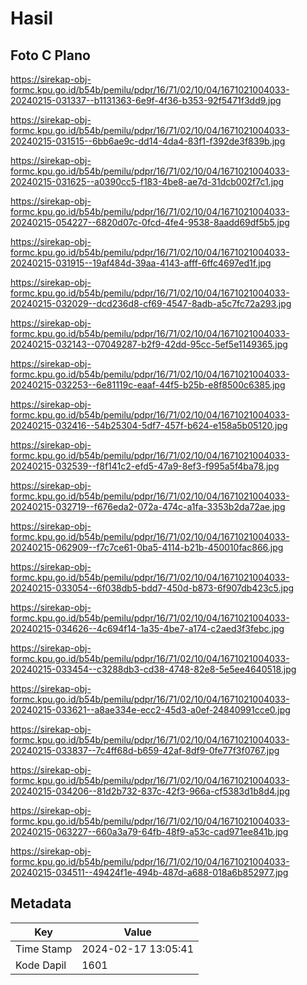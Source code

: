 # Hasil

## Foto C Plano

https://sirekap-obj-formc.kpu.go.id/b54b/pemilu/pdpr/16/71/02/10/04/1671021004033-20240215-031337--b1131363-6e9f-4f36-b353-92f5471f3dd9.jpg

https://sirekap-obj-formc.kpu.go.id/b54b/pemilu/pdpr/16/71/02/10/04/1671021004033-20240215-031515--6bb6ae9c-dd14-4da4-83f1-f392de3f839b.jpg

https://sirekap-obj-formc.kpu.go.id/b54b/pemilu/pdpr/16/71/02/10/04/1671021004033-20240215-031625--a0390cc5-f183-4be8-ae7d-31dcb002f7c1.jpg

https://sirekap-obj-formc.kpu.go.id/b54b/pemilu/pdpr/16/71/02/10/04/1671021004033-20240215-054227--6820d07c-0fcd-4fe4-9538-8aadd69df5b5.jpg

https://sirekap-obj-formc.kpu.go.id/b54b/pemilu/pdpr/16/71/02/10/04/1671021004033-20240215-031915--19af484d-39aa-4143-afff-6ffc4697ed1f.jpg

https://sirekap-obj-formc.kpu.go.id/b54b/pemilu/pdpr/16/71/02/10/04/1671021004033-20240215-032029--dcd236d8-cf69-4547-8adb-a5c7fc72a293.jpg

https://sirekap-obj-formc.kpu.go.id/b54b/pemilu/pdpr/16/71/02/10/04/1671021004033-20240215-032143--07049287-b2f9-42dd-95cc-5ef5e1149365.jpg

https://sirekap-obj-formc.kpu.go.id/b54b/pemilu/pdpr/16/71/02/10/04/1671021004033-20240215-032253--6e81119c-eaaf-44f5-b25b-e8f8500c6385.jpg

https://sirekap-obj-formc.kpu.go.id/b54b/pemilu/pdpr/16/71/02/10/04/1671021004033-20240215-032416--54b25304-5df7-457f-b624-e158a5b05120.jpg

https://sirekap-obj-formc.kpu.go.id/b54b/pemilu/pdpr/16/71/02/10/04/1671021004033-20240215-032539--f8f141c2-efd5-47a9-8ef3-f995a5f4ba78.jpg

https://sirekap-obj-formc.kpu.go.id/b54b/pemilu/pdpr/16/71/02/10/04/1671021004033-20240215-032719--f676eda2-072a-474c-a1fa-3353b2da72ae.jpg

https://sirekap-obj-formc.kpu.go.id/b54b/pemilu/pdpr/16/71/02/10/04/1671021004033-20240215-062909--f7c7ce61-0ba5-4114-b21b-450010fac866.jpg

https://sirekap-obj-formc.kpu.go.id/b54b/pemilu/pdpr/16/71/02/10/04/1671021004033-20240215-033054--6f038db5-bdd7-450d-b873-6f907db423c5.jpg

https://sirekap-obj-formc.kpu.go.id/b54b/pemilu/pdpr/16/71/02/10/04/1671021004033-20240215-034626--4c694f14-1a35-4be7-a174-c2aed3f3febc.jpg

https://sirekap-obj-formc.kpu.go.id/b54b/pemilu/pdpr/16/71/02/10/04/1671021004033-20240215-033454--c3288db3-cd38-4748-82e8-5e5ee4640518.jpg

https://sirekap-obj-formc.kpu.go.id/b54b/pemilu/pdpr/16/71/02/10/04/1671021004033-20240215-033621--a8ae334e-ecc2-45d3-a0ef-24840991cce0.jpg

https://sirekap-obj-formc.kpu.go.id/b54b/pemilu/pdpr/16/71/02/10/04/1671021004033-20240215-033837--7c4ff68d-b659-42af-8df9-0fe77f3f0767.jpg

https://sirekap-obj-formc.kpu.go.id/b54b/pemilu/pdpr/16/71/02/10/04/1671021004033-20240215-034206--81d2b732-837c-42f3-966a-cf5383d1b8d4.jpg

https://sirekap-obj-formc.kpu.go.id/b54b/pemilu/pdpr/16/71/02/10/04/1671021004033-20240215-063227--660a3a79-64fb-48f9-a53c-cad971ee841b.jpg

https://sirekap-obj-formc.kpu.go.id/b54b/pemilu/pdpr/16/71/02/10/04/1671021004033-20240215-034511--49424f1e-494b-487d-a688-018a6b852977.jpg


## Metadata

| Key        | Value               |
| ---------- | ------------------- |
| Time Stamp | 2024-02-17 13:05:41 |
| Kode Dapil | 1601                |



